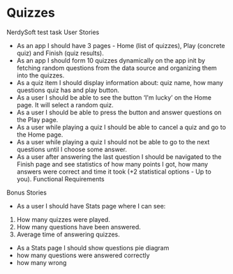 # Quizzes
NerdySoft test task
User Stories
- As an app I should have 3 pages - Home (list of quizzes), Play
(concrete quiz) and Finish (quiz results).
- As an app I should form 10 quizzes dynamically on the app init by
fetching random questions from the data source and organizing
them into the quizzes.
- As a quiz item I should display information about: quiz name, how
many questions quiz has and play button.
- As a user I should be able to see the button ‘I'm lucky’ on the Home
page. It will select a random quiz.
- As a user I should be able to press the button and answer questions
on the Play page.
- As a user while playing a quiz I should be able to cancel a quiz and
go to the Home page.
- As a user while playing a quiz I should not be able to go to the next
questions until I choose some answer.
- As a user after answering the last question I should be navigated to
the Finish page and see statistics of how many points I got, how
many answers were correct and time it took (+2 statistical options -
Up to you).
Functional Requirements

Bonus Stories
- As a user I should have Stats page where I can see:
1. How many quizzes were played.
2. How many questions have been answered.
3. Average time of answering quizzes.
- As a Stats page I should show questions pie diagram
- how many questions were answered correctly
- how many wrong
